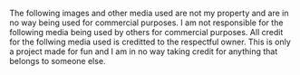 The following images and other media used are not my property and are in no way being used for commercial purposes.
I am not responsible for the following media being used by others for commercial purposes.
All credit for the follwing media used is creditted to the respectful owner.
This is only a project made for fun and I am in no way taking credit for anything that belongs to someone else.

